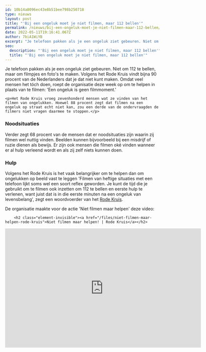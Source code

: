 ```yaml
---
id: 10b14a8096ec43e8b51bee798b250718
type: nieuws
layout: post
title: "'Bij een ongeluk moet je niet filmen, maar 112 bellen'"
permalink: /nieuws/bij-een-ongeluk-moet-je-niet-filmen-maar-112-bellen/
date: 2022-05-11T19:16:41.067Z
author: 7biA1WiYB
excerpt: "Je telefoon pakken als je een ongeluk ziet gebeuren. Niet om 112 te bellen, maar om filmpjes en foto's te maken. Volgens het Rode Kruis vindt bijna 90 procent van de Nederlanders dat je dat niet kunt maken. Omdat veel mensen het tóch doen, roept de organisatie deze week op om te helpen in plaats van te filmen: 'Een ongeluk is geen filmmoment.'  "
seo:
  description: "'Bij een ongeluk moet je niet filmen, maar 112 bellen'"
  title: "'Bij een ongeluk moet je niet filmen, maar 112 bellen'"
---
```

Je telefoon pakken als je een ongeluk ziet gebeuren. Niet om 112 te bellen, maar om filmpjes en foto's te maken. Volgens het Rode Kruis vindt bijna 90 procent van de Nederlanders dat je dat niet kunt maken. Omdat veel mensen het tóch doen, roept de organisatie deze week op om te helpen in plaats van te filmen: 'Een ongeluk is geen filmmoment.'  

    <p>Het Rode Kruis vroeg zevenhonderd mensen wat ze vinden van het filmen van ongelukken. Hoewel 88 procent zegt dat filmen na een ongeluk op straat echt niet kan, zou een derde van de ondervraagden de filmers niet vragen daarmee te stoppen.</p>
<h3>Noodsituaties</h3>
<p>Verder zegt 68 procent van de mensen dat er noodsituaties zijn waarin zij filmen wel nuttig vinden. Beelden kunnen bijvoorbeeld bij een misdrijf of ruzie dienen als bewijs. Er zijn ook mensen die filmen oké vinden wanneer er al hulp verleend wordt en als zij zelf niets kunnen doen.</p>
<h3>Hulp</h3>
<p>Volgens het Rode Kruis is het vaak belangrijker om te helpen dan om ongelukken op beeld vast te leggen 'Filmen van heftige situaties met een telefoon lijkt soms wel een soort reflex geworden. Je kunt de tijd die je gebruikt om te filmen ook inzetten om 112 te bellen en eerste hulp te verlenen, want juist dat is in die eerste minuten na een ongeluk van levensbelang', zegt een woordvoerder van het <a href="https://www.rodekruis.nl/persbericht/rode-kruis-roept-op-ongeluk-niet-filmen-maar-ga-helpen/" target="_blank">Rode Kruis</a>.</p>
<p>De organisatie maakte voor de actie 'Niet filmen maar helpen' deze video: <div class="media media-element-container media-default"><div id="file-535200" class="file file-video file-video-youtube">

        <h2 class="element-invisible"><a href="/files/niet-filmen-maar-helpen-rode-kruis">Niet filmen maar helpen! | Rode Kruis</a></h2>
    
  
  <div class="content">
    <div class="media-youtube-video media-element file-default media-youtube-1">
  <iframe class="media-youtube-player" width="640" height="390" title="Niet filmen maar helpen! | Rode Kruis" src="https://www.youtube.com/embed/5xaXVcKisyE?wmode=opaque&controls=" name="Niet filmen maar helpen! | Rode Kruis" frameborder="0" allowfullscreen="">Video van Niet filmen maar helpen! | Rode Kruis</iframe>
</div>
  </div>

  
</div>
</div>  
